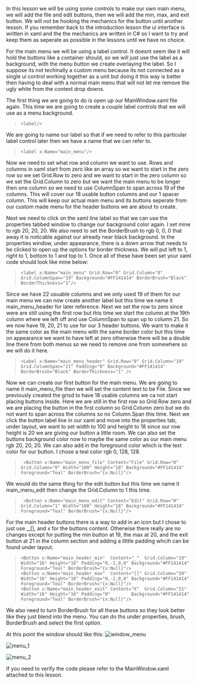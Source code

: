 In this lesson we will be using some controls to make our own main menu, we will add the file and edit buttons, then we will add the min, max, and exit button. We will not be hooking the mechanics for the button until another lesson. If you remember back to the introduction lesson the ui interface is written in xaml and the the mechanics are written in C# so I want to try and keep them as seperate as possible in the lessons until we have no choice.

For the main menu we will be using a label control. It doesnt seem like it will hold the buttons like a container should, so we will just use the label as a background, with the menu button we create overlaying the label. So I suppose its not techinally a custom menu because its not connected as a single ui control working together as a unit but doing it this way is better then having to deal with a normal main menu that will not let me remove the ugly white from the context drop downs.

The first thing we are going to do is open up our MainWindow.xaml file again. This time we are going to create a couple label controls that we will use as a menu background. 
>     <label/>

We are going to name our label so that if we need to refer to this particular label control later then we have a name that we can refer to.
>     <label x:Name="main_menu"/>

Now we need to set what row and column we want to use. Rows and columns in xaml start from zero like an array so we want to start in the zero row so we set Grid.Row to zero and we want to start in the zero column so we set the Grid.Column to zero but we want the main menu to be longer then one column so we need to use ColumnSpan to span across 19 of the columns. This will cover our 18 usable button columns and our 1 spacer column. This will keep our actual main menu and its buttons seperate from our custom made menu for the header buttons we are about to create.

Next we need to click on the xaml line label so that we can use the properties tabbed window to change our background color again. I set mine to rgb 20, 20, 20. We also need to set the BorderBrush to rgb 0, 0, 0 that away it is noticable against our already near black background. In the properties window, under appearance, there is a down arrow that needs to be clicked to open up the options for border thickness. We will put left to 1, right to 1, bottom to 1 and top to 1. Once all of these have been set your xaml code should look like mine below:
>     <label x:Name="main_menu" Grid.Row="0" Grid.Column="0" Grid.ColumnSpan="19" Background="#FF141414" BorderBrush="Black" BorderThickness="1"/>

Since we have 22 usuable columns and we only used 19 of them for our main menu we can now create another label but this time we name it main_menu_header for later reference. Next we set the row to zero since were are still using the first row but this time we start the column at the 19th column where we left off and use ColumnSpan to span up to column 21. So we now have 19, 20, 21 to use for our 3 header buttons. We want to make it the same color as the main menu with the same border color but this time on appearance we want to have left at zero otherwise there will be a double line there from both menus so we need to remove one from somewhere so we will do it here.
>     <Label x:Name="main_menu_header" Grid.Row="0" Grid.Column="19" Grid.ColumnSpan="21" Padding="0" Background="#FF141414" BorderBrush="Black" BorderThickness="1" />

Now we can create our first button for the main menu. We are going to name it main_menu_file then we will set the content text to be File. Since we previously created the grisd to have 18 usable columns we ca not start placing buttons inside. Here we are still in the first row so Grid.Row zero and we are placing the button in the first column so Grid.Column zero but we do not want to span across the columns so no Column.Span this time. Next we click the button label line in our xaml and move into the properties tab, under layout, we want to set width to 100 and height to 18 since our row height is 20 we are giving our button a little room. We can also set the buttons background color now to maybe the same color as our main menu rgb 20, 20, 20. We can also add in the foreground color which is the text color for our button. I chose a teal color rgb 0, 128, 128.
>      <Button x:Name="main_menu_file" Content="File" Grid.Row="0" Grid.Column="0" Width="100" Height="18" Background="#FF141414" Foreground="Teal" BorderBrush="{x:Null}"/>

We would do the same thing for the edit button but this time we name it main_menu_edit then change the Grid.Column to 1 this time.
>      <Button x:Name="main_menu_edit" Content="Edit" Grid.Row="0" Grid.Column="1" Width="100" Height="18" Background="#FF141414" Foreground="Teal" BorderBrush="{x:Null}"/>

For the main header buttons there is a way to add in an icon but I chose to just use _,[], and x for the buttons content. Otherwise there really are no changes except for putting the min button at 19, the max at 20, and the exit button at 21 in the column section and adding a lilttle padding whcih can be found under layout. 
>     <Button x:Name="main_header_min"  Content="_"  Grid.Column="19" Width="16" Height="16" Padding="0,-2,0,0" Background="#FF141414" Foreground="Teal" BorderBrush="{x:Null}"/>
>     <Button x:Name="main_header_max"  Content="[]" Grid.Column="20" Width="16" Height="16" Padding="0,-2,0,0" Background="#FF141414" Foreground="Teal" BorderBrush="{x:Null}"/>
>     <Button x:Name="main_header_exit" Content="X"  Grid.Column="21" Width="16" Height="16" Padding="0"        Background="#FF141414" Foreground="Teal" BorderBrush="{x:Null}"/>

We also need to turn BorderBrush for all these buttons so they look better like they just blend into the menu. You can do ths under properties, brush, BorderBrush and select the first option.

At this point the window should like this:
![window_menu](https://github.com/ravenleeblack/Illeshian-Ide/assets/76606152/2b2a16c8-33e7-443c-99ac-dd2b5f22b9b1)

![menu_1](https://github.com/ravenleeblack/Illeshian-Ide/assets/76606152/f2fc24f5-cedf-4871-b8d5-5e7911fd99e2)

![menu_2](https://github.com/ravenleeblack/Illeshian-Ide/assets/76606152/833f5370-1dfa-4649-b45a-3485de379a19)

If you need to verify the code please refer to the MainWindow.xaml attached to this lesson.
